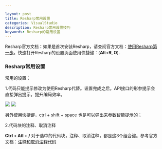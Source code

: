 ```yaml
---

layout: post
title: Resharp常用设置
categories: VisualStudio
description: Resharp常用设置技巧
keywords: Resharp的常用设置
---
```

Resharp官方文档：如果是首次安装Resharp，请查阅官方文档：[使用Resharp第一步](https://www.jetbrains.com/help/resharper/First_Steps.html)。快速打开Resharp的设置页面使用快捷键：(**Alt+R, O**).

### Resharp常用设置

常用的设置：

1.代码只能提示修改为使用Resharp代替。设置完成之后，API接口的形参提示会直接弹出提示，提升编码效率。

<img src="https://cs-cn.top/images/posts/resharp_settings838.png"/>

<img src="https://cs-cn.top/images/posts/Interli049.png"/>

另外使用快捷键，ctrl + shift + space 也是可以弹出来参数智能提示的；

2.代码块的注释、取消注释

**Ctrl + Atl + /**        对于选中的代码块，注释、取消注释，都是这3个组合键。参考官方文档：[注释和取消注释代码](https://www.jetbrains.com/help/resharper/Coding_Assistance__Comment_Uncomment_Code.html)







